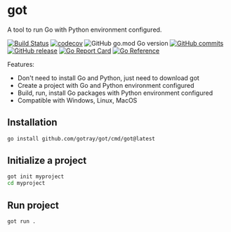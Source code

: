 # got

A tool to run Go with Python environment configured.

[![Build Status](https://github.com/gotray/got/actions/workflows/go.yml/badge.svg)](https://github.com/gotray/got/actions/workflows/go.yml)
[![codecov](https://codecov.io/github/gotray/got/graph/badge.svg?token=V0ns2Rzmop)](https://codecov.io/github/gotray/got)
![GitHub go.mod Go version](https://img.shields.io/github/go-mod/go-version/cpunion/go-python)
[![GitHub commits](https://badgen.net/github/commits/cpunion/go-python)](https://GitHub.com/Naereen/cpunion/go-python/commit/)
[![GitHub release](https://img.shields.io/github/v/tag/cpunion/go-python.svg?label=release)](https://github.com/gotray/got/releases)
[![Go Report Card](https://goreportcard.com/badge/github.com/gotray/got)](https://goreportcard.com/report/github.com/gotray/got)
[![Go Reference](https://pkg.go.dev/badge/github.com/gotray/got.svg)](https://pkg.go.dev/github.com/gotray/got)


Features:
- Don't need to install Go and Python, just need to download got
- Create a project with Go and Python environment configured
- Build, run, install Go packages with Python environment configured
- Compatible with Windows, Linux, MacOS

## Installation

```bash
go install github.com/gotray/got/cmd/got@latest
```

## Initialize a project

```bash
got init myproject
cd myproject
```

## Run project

```bash
got run .
```
